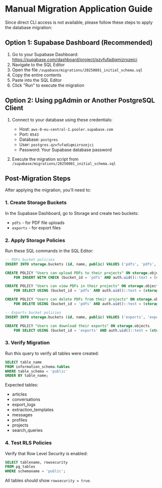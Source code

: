 # Manual Migration Application Guide

Since direct CLI access is not available, please follow these steps to apply the database migration:

## Option 1: Supabase Dashboard (Recommended)

1. Go to your Supabase Dashboard: https://supabase.com/dashboard/project/qzvfufadiqmizrozejci
2. Navigate to the SQL Editor
3. Open the file `/supabase/migrations/20250801_initial_schema.sql`
4. Copy the entire contents
5. Paste into the SQL Editor
6. Click "Run" to execute the migration

## Option 2: Using pgAdmin or Another PostgreSQL Client

1. Connect to your database using these credentials:
   - Host: `aws-0-eu-central-1.pooler.supabase.com`
   - Port: `6543`
   - Database: `postgres`
   - User: `postgres.qzvfufadiqmizrozejci`
   - Password: Your Supabase database password

2. Execute the migration script from `/supabase/migrations/20250801_initial_schema.sql`

## Post-Migration Steps

After applying the migration, you'll need to:

### 1. Create Storage Buckets
In the Supabase Dashboard, go to Storage and create two buckets:
- `pdfs` - for PDF file uploads
- `exports` - for export files

### 2. Apply Storage Policies
Run these SQL commands in the SQL Editor:

```sql
-- PDFs bucket policies
INSERT INTO storage.buckets (id, name, public) VALUES ('pdfs', 'pdfs', false);

CREATE POLICY "Users can upload PDFs to their projects" ON storage.objects
    FOR INSERT WITH CHECK (bucket_id = 'pdfs' AND auth.uid()::text = (storage.foldername(name))[1]);

CREATE POLICY "Users can view PDFs in their projects" ON storage.objects
    FOR SELECT USING (bucket_id = 'pdfs' AND auth.uid()::text = (storage.foldername(name))[1]);

CREATE POLICY "Users can delete PDFs from their projects" ON storage.objects
    FOR DELETE USING (bucket_id = 'pdfs' AND auth.uid()::text = (storage.foldername(name))[1]);

-- Exports bucket policies
INSERT INTO storage.buckets (id, name, public) VALUES ('exports', 'exports', false);

CREATE POLICY "Users can download their exports" ON storage.objects
    FOR SELECT USING (bucket_id = 'exports' AND auth.uid()::text = (storage.foldername(name))[1]);
```

### 3. Verify Migration
Run this query to verify all tables were created:

```sql
SELECT table_name 
FROM information_schema.tables 
WHERE table_schema = 'public' 
ORDER BY table_name;
```

Expected tables:
- articles
- conversations
- export_logs
- extraction_templates
- messages
- profiles
- projects
- search_queries

### 4. Test RLS Policies
Verify that Row Level Security is enabled:

```sql
SELECT tablename, rowsecurity 
FROM pg_tables 
WHERE schemaname = 'public';
```

All tables should show `rowsecurity = true`.